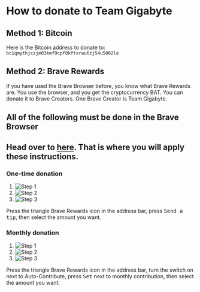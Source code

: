 # How to donate to Team Gigabyte

## Method 1: Bitcoin
Here is the Bitcoin address to donate to: `bc1qmythjczjm03kmf9cpf8kftxrwu6zj54u5802le`

## Method 2: Brave Rewards
If you have used the Brave Browser before, you know what Brave Rewards are. You use the browser, and you get the cryptocurrency BAT. You can donate it to Brave Creators. One Brave Creator is Team Gigabyte. 

## All of the following must be done in the Brave Browser

## Head over to [here](https://github.com/ssharker21/donate#landing-page-for-bat-donations). That is where you will apply these instructions.

### One-time donation
1. ![Step 1](https://raw.githubusercontent.com/ssharker21/donate/master/How%20to%20Donate/Screen%20Shot%202020-09-15%20at%206.05.44%20PM.png)
2. ![Step 2](https://raw.githubusercontent.com/ssharker21/donate/master/How%20to%20Donate/Screen%20Shot%202020-09-15%20at%206.07.30%20PM.png)
3. ![Step 3](https://raw.githubusercontent.com/ssharker21/donate/master/How%20to%20Donate/Screen%20Shot%202020-09-15%20at%206.11.45%20PM.png)


Press the triangle Brave Rewards icon in the address bar, press <kbd>Send a tip</kbd>, then select the amount you want.
### Monthly donation
1. ![Step 1](https://raw.githubusercontent.com/ssharker21/donate/master/How%20to%20Donate/Screen%20Shot%202020-09-15%20at%206.05.44%20PM.png)
2. ![Step 2](https://raw.githubusercontent.com/ssharker21/donate/master/How%20to%20Donate/Screen%20Shot%202020-09-15%20at%206.08.33%20PM.png)
3. ![Step 3](https://raw.githubusercontent.com/ssharker21/donate/master/How%20to%20Donate/Screen%20Shot%202020-09-15%20at%206.10.45%20PM.png)


Press the triangle Brave Rewards icon in the address bar, turn the switch on next to Auto-Contribute, press <kbd>Set</kbd> next to monthly contribution, then select the amount you want.
